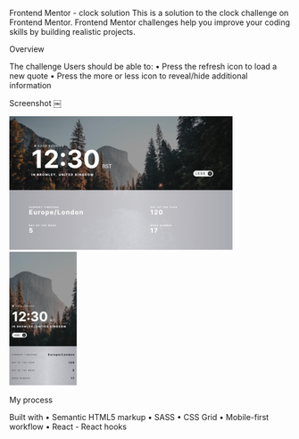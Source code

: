 Frontend Mentor - clock solution This is a solution to the clock challenge on
Frontend Mentor. Frontend Mentor challenges help you improve your coding skills
by building realistic projects.


Overview

The challenge Users should be able to: 
• Press the refresh icon to load a new
quote 
• Press the more or less icon to reveal/hide additional information

Screenshot ￼

![](/public/images/screenshots/desktop1.png) ![](/public/images/screenshots/mobile1.png)


My process

Built with 
• Semantic HTML5 markup 
• SASS 
• CSS Grid 
• Mobile-first workflow 
• React - React hooks
